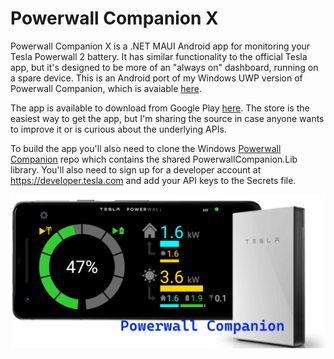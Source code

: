 # Powerwall Companion X
Powerwall Companion X is a .NET MAUI Android app for monitoring your Tesla Powerwall 2 battery. 
It has similar functionality to the official Tesla app, but it's designed to be 
more of an "always on" dashboard, running on a spare device. 
This is an Android port of my Windows UWP version of Powerwall Companion, 
which is avaiable [here](https://github.com/tomhollander/PowerwallCompanion).

The app is available to download from Google Play [here](https://play.google.com/store/apps/details?id=com.thirtyhippos.powerwallcompanionx). 
The store is the easiest way to get the app, but I'm sharing the source in case anyone wants to improve it or is curious about the underlying APIs.

To build the app you'll also need to clone the Windows [Powerwall Companion](https://github.com/tomhollander/PowerwallCompanion) repo which contains
the shared PowerwallCompanion.Lib library. You'll also need to sign up for a developer account at https://developer.tesla.com and
add your API keys to the Secrets file.

![Screenshot](./PowerwallCompanionX/StoreAssets/FeatureGraphic.png)
